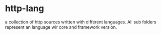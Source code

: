 # http-lang
a collection of http sources written with different languages. All sub folders represent an language wir core and framework version.

